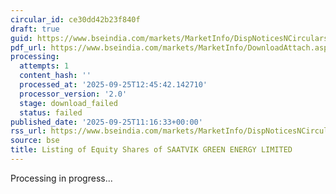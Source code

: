 ```yaml
---
circular_id: ce30dd42b23f840f
draft: true
guid: https://www.bseindia.com/markets/MarketInfo/DispNoticesNCirculars.aspx?Noticeid={200759B7-ED0C-4D9A-844B-7D7F53C5FFC7}&noticeno=20250925-16&dt=09/25/2025&icount=16&totcount=34&flag=0
pdf_url: https://www.bseindia.com/markets/MarketInfo/DownloadAttach.aspx?id=20250925-16&attachedId=
processing:
  attempts: 1
  content_hash: ''
  processed_at: '2025-09-25T12:45:42.142710'
  processor_version: '2.0'
  stage: download_failed
  status: failed
published_date: '2025-09-25T11:16:33+00:00'
rss_url: https://www.bseindia.com/markets/MarketInfo/DispNoticesNCirculars.aspx?Noticeid={200759B7-ED0C-4D9A-844B-7D7F53C5FFC7}&noticeno=20250925-16&dt=09/25/2025&icount=16&totcount=34&flag=0
source: bse
title: Listing of Equity Shares of SAATVIK GREEN ENERGY LIMITED
---
```


Processing in progress...